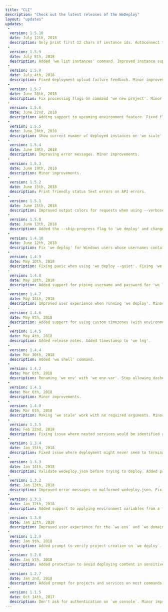 ```yaml
---
title: "CLI"
description: "Check out the latest releases of the WeDeploy"
layout: "updates"
updates:
 -
  version: 1.5.10
  date: July 12th, 2018
  description: Only print first 12 chars of instance ids. Autoconnect to instance on "we shell" when only one instance is running. Minor improvements.
 -
  version: 1.5.9
  date: July 8th, 2018
  description: Added 'we list instances' command. Improved instance support. Minor improvements.
 -
  version: 1.5.8
  date: July 4th, 2018
  description: Fixed deployment upload failure feedback. Minor improvements.
 -
  version: 1.5.7
  date: June 28th, 2018
  description: Fix processing flags on command 'we new project'. Minor improvements.
 -
  version: 1.5.6
  date: June 22nd, 2018
  description: Adding support to upcoming environment feature. Fixed flags on 'we new'. Minor improvements.
 -
  version: 1.5.5
  date: June 20th, 2018
  description: Show current number of deployed instances on 'we scale' and ask for service before prompting for number of instances on change.
 -
  version: 1.5.4
  date: June 19th, 2018
  description: Improving error messages. Minor improvements.
 -
  version: 1.5.3
  date: June 19th, 2018
  description: Minor improvements.
 -
  version: 1.5.2
  date: June 15th, 2018
  description: Print friendly status text errors on API errors.
 -
  version: 1.5.1
  date: June 15th, 2018
  description: Improved output colors for requests when using --verbose. Minor improvements.
 -
  version: 1.5.0
  date: June 13th, 2018
  description: Added the --skip-progress flag to 'we deploy' and changed --quiet behavior to make it wait until deployment is finished.
 -
  version: 1.4.10
  date: June 12th, 2018
  description: Fix 'we deploy' for Windows users whose usernames contains spaces. Minor improvements.
 -
  version: 1.4.9
  date: May 30th, 2018
  description: Fixing panic when using 'we deploy --quiet'. Fixing 'we login' when using Git bash for Windows.
 -
  version: 1.4.8
  date: May 18th, 2018
  description: Added support for piping username and password for 'we login'. Minor improvements.
 -
  version: 1.4.7
  date: May 13th, 2018
  description: Improved user experience when running 'we deploy'. Minor improvements.
 -
  version: 1.4.6
  date: May 8th, 2018
  description: Added support for using custom timezones (with environment variable TZ). Added support for deploying Git repositories. Fixing missing 'error counter'. Minor improvements.
 -
  version: 1.4.5
  date: May 4th, 2018
  description: Added release notes. Added timestamsp to 'we log'.
 -
  version: 1.4.4
  date: Mar 30th, 2018
  description: Added 'we shell' command.
 -
  version: 1.4.2
  date: Mar 6th, 2018
  description: Renaming 'we env' with 'we env-var'. Stop allowing dashes on service ids. Minor improvements.
 -
  version: 1.4.1
  date: Mar 6th, 2018
  description: Minor improvements.
 -
  version: 1.4.0
  date: Mar 6th, 2018
  description: Making 'we scale' work with no required arguments. Minor improvements.
 -
  version: 1.3.5
  date: Feb 22nd, 2018
  description: Fixing issue where nested services would be identified as services for the CLI. Fix skipping directories that have any files on the .gitignore list (instead of only the file itself). Minor improvements.
 -
  version: 1.3.4
  date: Jan 15th, 2018
  description: Fixed issue where deployment might never seem to terminate on CLI due to metadata type mismatch. Minor improvements.
 -
  version: 1.3.3
  date: Jan 14th, 2018
  description: Validate wedeploy.json before trying to deploy. Added prompt for selecting or creating a project id on `we deploy`. Added commands `we list projects` and `we list services`. Added the --no-tty flag to make it easier to use the CLI programmatically. Minor improvements.
 -
  version: 1.3.2
  date: Jan 13th, 2018
  description: Improved error messages on malformed wedeploy.json. Fixing bug on setting two environment variables at once. Added --replace flag to `we env set`. Minor improvements.
 -
  version: 1.3.1
  date: Jan 12th, 2018
  description: Added support to applying environment variables from a file on `we env set`. Minor improvements.
 -
  version: 1.3.0
  date: Jan 12th, 2018
  description: Improved user experience for the `we env` and `we domain` commands. Minor improvements.
 -
  version: 1.2.9
  date: Jan 9th, 2018
  description: Added prompt to verify project creation on `we deploy`. Improved removal protection, making you type the project or service name of the resource you want to remove on `we delete`. Minor improvements.
 -
  version: 1.2.8
  date: Jan 5th, 2018
  description: Added protection to avoid deploying content in sensitive directories such as the home directory. Minor improvements.
 -
  version: 1.2.7
  date: Jan 2nd, 2018
  description: Added prompt for projects and services on most commands. Added `we new` and `we open` commands. Minor improvements.
 -
  version: 1.1.5
  date: Oct 14th, 2017
  description: Don't ask for authentication on `we console`. Minor improvements.
---
```

